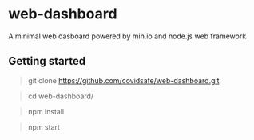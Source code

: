 # web-dashboard
A minimal web dasboard powered by min.io and node.js web framework

## Getting started
  > git clone https://github.com/covidsafe/web-dashboard.git
    
  > cd web-dashboard/
  
  > npm install
  
  > npm start